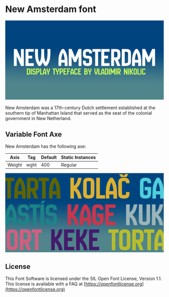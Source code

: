 
# New Amsterdam font

![Image](documentation/image1.png)

New Amsterdam was a 17th-century Dutch settlement established at the southern tip of Manhattan Island
that served as the seat of the colonial government in New Netherland. 

## Variable Font Axe

New Amsterdam has the following axe:

Axis | Tag | Default | Static Instances
--- | --- | --- | ---
Weight | wght | 400 | Regular

![Image](documentation/image3.png)

## License

This Font Software is licensed under the SIL Open Font License, Version 1.1.
This license is available with a FAQ at [https://openfontlicense.org](https://openfontlicense.org)
